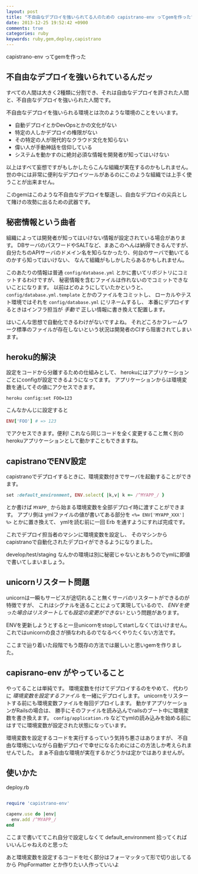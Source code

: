 ```yaml
---
layout: post
title: "不自由なデプロイを強いられてる人のための capistrano-env ってgemを作った"
date: 2013-12-25 19:52:42 +0900
comments: true
categories: ruby
keywords: ruby,gem,deploy,capistrano
---
```


capistrano-env ってgemを作った

## 不自由なデプロイを強いられているんだッ

すべての人間は大きく2種類に分割でき、それは自由なデプロイを許された人間と、不自由なデプロイを強いられた人間です。

不自由なデプロイを強いられる環境とは次のような環境のことをいいます。

- 自動デプロイとかDevOpsとかの文化がない
- 特定の人しかデプロイの権限がない
- その特定の人が現代的なクラウド文化を知らない
- 偉い人が手動神話を信仰している
- システムを動かすのに絶対必須な情報を開発者が知ってはいけない

以上はすべて妄想ですがもしかしたらこんな組織が実在するのかもしれません。
世の中には非常に便利なデプロイツールがあるのにこのような組織では上手く使うことが出来ません。

このgemはこのような不自由なデプロイを駆逐し、自由なデプロイの尖兵として賭けの攻勢に出るための武器です。

## 秘密情報という曲者

組織によっては開発者が知ってはいけない情報が設定されている場合があります。
DBサーバのパスワードやSALTなど、まあこのへんは納得できるんですが、
自分たちのAPIサーバのドメイン名を知らなかったり、何台のサーバで動いてるのかすら知ってはいけない、
なんて組織がもしかしたらあるかもしれません。

このあたりの情報は普通 `config/database.yml` とかに書いてリポジトリにコミットするわけですが、
秘密情報を含むファイルは作れないのでコミットできないことになります。
以前はどのようにしていたかというと、 `config/database.yml.template` とかのファイルをコミットし、
ローカルやテスト環境ではそれを `config/database.yml` にリネームするし、
本番にデプロイするときはインフラ担当が *手動で* 正しい情報に書き換えて配置します。

はいこんな思想で自動化できるわけがないですよね。
それどころかフレームワーク標準のファイルが存在しないという状況は開発者のCIすら阻害されてしまいます。

## heroku的解決

設定をコードから分離するための仕組みとして、
herokuにはアプリケーションごとにconfigが設定できるようになってます。
アプリケーションからは環境変数を通してその値にアクセスできます。

```
heroku config:set FOO=123
```

こんなかんじに設定すると

```ruby
ENV['FOO'] # => 123
```

でアクセスできます。便利!
これなら同じコードを全く変更すること無く別のherokuアプリケーションとして動かすこともできますね。

## capistranoでENV設定

capistranoでデプロイするときに、環境変数付きでサーバを起動することができます。

```ruby
set :default_environment, ENV.select{ |k,v| k =~ /^MYAPP_/ }
```

とか書けば `MYAPP_` から始まる環境変数を全部デプロイ時に渡すことができます。
アプリ側は ymlファイルの値が書いてある部分を `<%= ENV['MYAPP_XXX'] %>` とかに置き換えて、
ymlを読む前に一回 Erb を通すようにすれば完成です。

これでデプロイ担当者のマシンに環境変数を設定し、
そのマシンからcapistranoで自動化されたデプロイができるようになりました。

develop/test/staging なんかの環境は別に秘密じゃないとおもうのでymlに即値で書いてしまいましょう。

## unicornリスタート問題

unicornは一瞬もサービスが途切れること無くサーバのリスタートができるのが特徴ですが、
これはシグナルを送ることによって実現しているので、
*ENVを使った場合はリスタートしても設定の変更ができない* という問題があります。

ENVを更新しようとすると一旦unicornをstopしてstartしなくてはいけません。
これではunicornの良さが損なわれるのでなるべくやりたくない方法です。

ここまで辿り着いた段階でもう既存の方法では厳しいと思いgemを作りました。

## capisrano-env がやっていること

やってることは単純です。
環境変数を付けてデプロイするのをやめて、
代わりに *環境変数を設定するファイル* を一緒にデプロイします。
unicornをリスタートする前にも環境変数ファイルを毎回デプロイします。
動かすアプリケーションがRailsの場合は、
勝手にそのファイルを読み込んでrailsのブート中に環境変数を書き換えます。
`config/application.rb` などでymlの読み込みを始める前にはすでに環境変数が設定された状態になっています。

環境変数を設定するコードを実行するっていう気持ち悪さはありますが、
不自由な環境にいながら自動デプロイで幸せになるためにはこの方法しか考えられませんでした。
まぁ不自由な環境が実在するかどうかは定かではありませんが。

## 使いかた

deploy.rb

```ruby

require 'capistrano-env'

capenv.use do |env|
  env.add /^MYAPP_/
end

```

ここまで書いててこれ自分で設定しなくて default_environment 拾ってくればいいんじゃねえのと思った

あと環境変数を設定するコードを吐く部分はフォーマッタって形で切り出してるから PhpFormatter とか作りたい人作っていいよ
